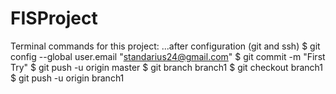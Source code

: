 # FISProject
Terminal commands for this project:
...after configuration (git and ssh)
$ git config --global user.email "standarius24@gmail.com"
$ git commit -m "First Try"
$ git push -u origin master
$ git branch branch1
$ git checkout branch1
$ git push -u origin branch1
